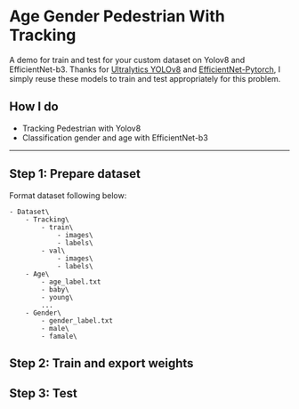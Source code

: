 # Age Gender Pedestrian With Tracking

A demo for train and test for your custom dataset on Yolov8 and EfficientNet-b3. Thanks for [Ultralytics YOLOv8](https://github.com/ultralytics/ultralytics) and [EfficientNet-Pytorch](https://github.com/lukemelas/EfficientNet-PyTorch), I simply reuse these models to train and test appropriately for this problem.

## How I do
- Tracking Pedestrian with Yolov8
- Classification gender and age with EfficientNet-b3

<hr>

## Step 1: Prepare dataset
Format dataset following below:

```
- Dataset\
    - Tracking\
        - train\
            - images\
            - labels\
        - val\
            - images\
            - labels\
    - Age\
        - age_label.txt
        - baby\
        - young\
        ...
    - Gender\
        - gender_label.txt
        - male\
        - famale\
```

## Step 2: Train and export weights

## Step 3: Test